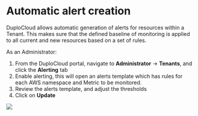 # Automatic alert creation

DuploCloud allows automatic generation of alerts for resources within a Tenant. This makes sure that the defined baseline of monitoring is applied to all current and new resources based on a set of rules.

As an Administrator:

1. From the DuploCloud portal, navigate to **Administrator** -> **Tenants**, and click the **Alerting** tab
2. Enable alerting, this will open an alerts template which has rules for each AWS namespace and Metric to be monitored.
3. Review the alerts template, and adjust the thresholds
4. Click on **Update**

![](<../../.gitbook/assets/Screen Shot 2022-06-15 at 6.32.32 PM.png>)
